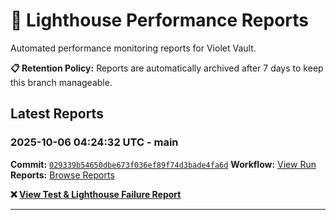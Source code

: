 # 🔦 Lighthouse Performance Reports

Automated performance monitoring reports for Violet Vault.

**📋 Retention Policy:** Reports are automatically archived after 7 days to keep this branch manageable.

## Latest Reports

### 2025-10-06 04:24:32 UTC - main

**Commit:** [`029339b54650dbe673f036ef89f74d3bade4fa6d`](https://github.com/thef4tdaddy/violet-vault/commit/029339b54650dbe673f036ef89f74d3bade4fa6d)
**Workflow:** [View Run](https://github.com/thef4tdaddy/violet-vault/actions/runs/18269970221)
**Reports:** [Browse Reports](https://github.com/thef4tdaddy/violet-vault/tree/lighthouse-reports/reports/main/2025-10-06_04-24-30)

**❌ [View Test & Lighthouse Failure Report](./reports/main/2025-10-06_04-24-30/test-and-lighthouse-failures.md)**


---


